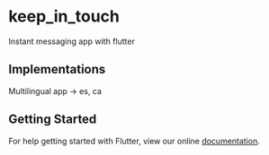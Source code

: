 # keep_in_touch

Instant messaging app with flutter

## Implementations

 Multilingual app -> es, ca

## Getting Started

For help getting started with Flutter, view our online
[documentation](https://flutter.io/).
